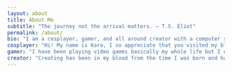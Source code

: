 ```yaml
---
layout: about 
title: About Me
subtitle: "The journey not the arrival matters. – T.S. Eliot"
permalink: /about/
bio: "I am a cosplayer, gamer, and all around creator with a computer science background. I enjoy learning new things and making creations that slay."
cosplayer: "Hi! My name is Kara, I so appreciate that you visited my blog! This is a passion project of mine and I have loved writing code and working in a terminal for the first time in forever. I hope to share some cosplay and home related coding projects in the future. But, coding is not my intended focus here. I started this blog because when I work on cosplays, projects, and crafts I always search for tutorials and how-to videos first. If someone else has already made a costume and shared their process I want to know how they did it. I find those tips, tricks, and sometimes, tribulations super helpful when it comes to planning how I’m going to tackle a project. While I am not an expert and I certainly have a lot to learn. I want to share my successes and failures. Hopefully they can help you in your own journey!"
gamer: "I have been playing video games basically my whole life but I never considered myself a gamer until the summer before 7th grade. My family had just moved to a new house and I would be attending a new school without any of my old friends. My older brother had been playing a new video game and he convinced me to try it. Little did I know then in our small computer room that this would spark my love of video games for years to come. The video game from that fateful day was Guild Wars. I was so happy just to be able to create a girl character. As a middle schooler this was my bar for video games. When it came time to create my characters name I had no idea what I wanted to name her. She certainly needed a badass name because she was going to become a kickass character, obviously. But I also wanted to give her a story. Something that drove her to be the badass lady she was. That’s when I named her Lady Queenslayer. Maybe she was a warrior who valiantly conquered a tyrant queen or perhaps she was a noblewoman with a name passed down from a murderous crook of a forefather. Either way she would introduce me to the beautiful world that the developers at Arenanet created and the joy that video games can bring to a bored and lonely kid."
creator: "Creating has been in my blood from the time I was born and has been a part of my whole life. I have always loved drawing and painting. My mom even taught me how to sew and knit at a young age. That’s why I was inspired in highschool to dream of becoming a costume designer. Also why now in my adult life I find joy in creating this blog and the many costume, prop, fitness updates, home projects, (and so much more!) that are to be shared here. I hope you can find inspiration and joy in my posts!"
---
```


